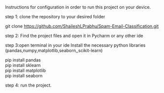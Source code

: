 Instructions for configuration in order to run this project on your device.

step 1: clone the repository to your desired folder

git clone https://github.com/ShaileshLPrabhu/Spam-Email-Classification.git

step 2: Find the project files and open it in Pycharm or any other ide 

step 3:open terminal in your ide Install the necessary python libraries (pandas,numpy,matplotlib,seaborn,,scikit-learn)

pip install pandas </br>
pip install sklearn </br>
pip install matplotlib </br>
pip install seaborn </br>

step 4: run the project.

